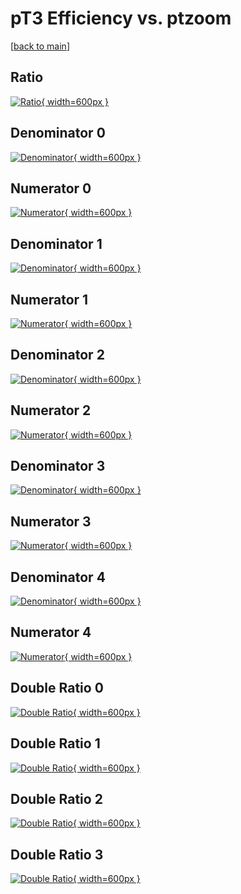# pT3 Efficiency vs. ptzoom

[[back to main](./)]



## Ratio

[![Ratio](../mtv/var/pT3_loweta_211_0_eff_ptzoom.png){ width=600px }](../mtv/var/pT3_loweta_211_0_eff_ptzoom.pdf)

## Denominator 0

[![Denominator](../mtv/den/pT3_loweta_211_0_eff_ptzoom_den0.png){ width=600px }](../mtv/den/pT3_loweta_211_0_eff_ptzoom_den0.pdf)

## Numerator 0

[![Numerator](../mtv/num/pT3_loweta_211_0_eff_ptzoom_num0.png){ width=600px }](../mtv/num/pT3_loweta_211_0_eff_ptzoom_num0.pdf)

## Denominator 1

[![Denominator](../mtv/den/pT3_loweta_211_0_eff_ptzoom_den1.png){ width=600px }](../mtv/den/pT3_loweta_211_0_eff_ptzoom_den1.pdf)

## Numerator 1

[![Numerator](../mtv/num/pT3_loweta_211_0_eff_ptzoom_num1.png){ width=600px }](../mtv/num/pT3_loweta_211_0_eff_ptzoom_num1.pdf)

## Denominator 2

[![Denominator](../mtv/den/pT3_loweta_211_0_eff_ptzoom_den2.png){ width=600px }](../mtv/den/pT3_loweta_211_0_eff_ptzoom_den2.pdf)

## Numerator 2

[![Numerator](../mtv/num/pT3_loweta_211_0_eff_ptzoom_num2.png){ width=600px }](../mtv/num/pT3_loweta_211_0_eff_ptzoom_num2.pdf)

## Denominator 3

[![Denominator](../mtv/den/pT3_loweta_211_0_eff_ptzoom_den3.png){ width=600px }](../mtv/den/pT3_loweta_211_0_eff_ptzoom_den3.pdf)

## Numerator 3

[![Numerator](../mtv/num/pT3_loweta_211_0_eff_ptzoom_num3.png){ width=600px }](../mtv/num/pT3_loweta_211_0_eff_ptzoom_num3.pdf)

## Denominator 4

[![Denominator](../mtv/den/pT3_loweta_211_0_eff_ptzoom_den4.png){ width=600px }](../mtv/den/pT3_loweta_211_0_eff_ptzoom_den4.pdf)

## Numerator 4

[![Numerator](../mtv/num/pT3_loweta_211_0_eff_ptzoom_num4.png){ width=600px }](../mtv/num/pT3_loweta_211_0_eff_ptzoom_num4.pdf)

## Double Ratio 0

[![Double Ratio](../mtv/ratio/pT3_loweta_211_0_eff_ptzoom_ratio0.png){ width=600px }](../mtv/ratio/pT3_loweta_211_0_eff_ptzoom_ratio0.pdf)

## Double Ratio 1

[![Double Ratio](../mtv/ratio/pT3_loweta_211_0_eff_ptzoom_ratio1.png){ width=600px }](../mtv/ratio/pT3_loweta_211_0_eff_ptzoom_ratio1.pdf)

## Double Ratio 2

[![Double Ratio](../mtv/ratio/pT3_loweta_211_0_eff_ptzoom_ratio2.png){ width=600px }](../mtv/ratio/pT3_loweta_211_0_eff_ptzoom_ratio2.pdf)

## Double Ratio 3

[![Double Ratio](../mtv/ratio/pT3_loweta_211_0_eff_ptzoom_ratio3.png){ width=600px }](../mtv/ratio/pT3_loweta_211_0_eff_ptzoom_ratio3.pdf)

